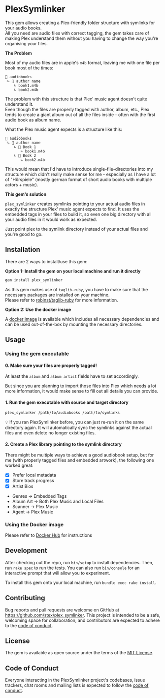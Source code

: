 # PlexSymlinker

This gem allows creating a Plex-friendly folder structure with symlinks for your audio books.  
All you need are audio files with correct tagging, the gem takes care of making Plex understand them without you having to change the way you're organising your files.

**The Problem**

Most of my audio files are in apple's `m4b` format, leaving me with one file per book most of the times:

    📁 audiobooks
     ∟ 📁 author name
        ∟ book1.m4b
        ∟ book2.m4b

The problem with this structure is that Plex' music agent doesn't quite understand it.  
Even though the files are properly tagged with author, album, etc., Plex tends to create a giant
album out of all the files inside - often with the first audio book as album name.

What the Plex music agent expects is a structure like this:

    📁 audiobooks
     ∟ 📁 author name
        ∟ 📁 Book 1
           ∟ book1.m4b
        ∟ 📁 Book 2
           ∟ book2.m4b

This would mean that I'd have to introduce single-file-directories into my structure which didn't really make
sense for me - especially as I have a lot of "Hörspiele" (mostly german format of short audio books with multiple
actors + music).

**This gem's solution**

`plex_symlinker` creates symlinks pointing to your actual audio files in exactly the structure Plex' music agent
expects to find. It uses the embedded tags in your files to build it, so even one big directory with
all your audio files in it would work as expected.

Just point plex to the symlink directory instead of your actual files and you're good to go.

## Installation

There are 2 ways to install/use this gem:

**Option 1: Install the gem on your local machine and run it directly**

```bash
gem install plex_symlinker
```

As this gem makes use of `taglib-ruby`, you have to make sure that the necessary packages are installed on your machine.  
Please refer to [robinst/taglib-ruby](https://github.com/robinst/taglib-ruby#installation) for more information.

**Option 2: Use the docker image**

A [docker image](https://hub.docker.com/r/sterexx/plex_symlinker) is available which includes
all necessary dependencies and can be used out-of-the-box by mounting the necessary directories.  

## Usage

### Using the gem executable

#### 0. Make sure your files are properly tagged!

At least the `album` and `album artist` fields have to set accordingly.

But since you are planning to import those files into Plex which needs a lot more information,
it would make sense to fill out all details you can provide.

#### 1. Run the gem executable with source and target directory

```bash
plex_symlinker /path/to/audiobooks /path/to/symlinks
```

💡 If you ran PlexSymlinker before, you can just re-run it on the same directory again.
It will automatically sync the symlinks against the actual files and even delete no longer existing files.

#### 2. Create a Plex library pointing to the symlink directory

There might be multiple ways to achieve a good audiobook setup, but for me (with properly tagged files and embedded artwork), the following one worked great:

- [x] Prefer local metadata
- [x] Store track progress
- [x] Artist Bios
- Genres -> Embedded Tags
- Album Art -> Both Plex Music and Local Files
- Scanner -> Plex Music
- Agent -> Plex Music

### Using the Docker image

Please refer to [Docker Hub](https://hub.docker.com/r/sterexx/plex_symlinker) for instructions

## Development

After checking out the repo, run `bin/setup` to install dependencies. Then, run `rake spec` to run the tests. 
You can also run `bin/console` for an interactive prompt that will allow you to experiment.

To install this gem onto your local machine, run `bundle exec rake install`.

## Contributing

Bug reports and pull requests are welcome on GitHub at https://github.com/stex/plex_symlinker. 
This project is intended to be a safe, welcoming space for collaboration, and contributors are expected to adhere to the [code of conduct](https://github.com/stex/plex_symlinker/blob/master/CODE_OF_CONDUCT.md).

## License

The gem is available as open source under the terms of the [MIT License](https://opensource.org/licenses/MIT).

## Code of Conduct

Everyone interacting in the PlexSymlinker project's codebases, issue trackers, 
chat rooms and mailing lists is expected to follow the [code of conduct](https://github.com/stex/plex_symlinker/blob/master/CODE_OF_CONDUCT.md).
